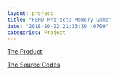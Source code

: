 ```yaml
---
layout: project
title: "FEND Project: Memory Game"
date: "2018-10-02 21:33:39 -0700"
categories: Project
---
```


[The Product](https://curious-yu.github.io/fend-project-memory-game/)

[The Source Codes](https://github.com/Curious-Yu/fend-project-memory-game)
